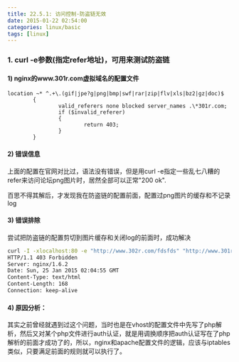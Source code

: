 ```yaml
---
title: 22.5.1: 访问控制-防盗链无效
date: 2015-01-22 02:54:00
categories: linux/basic
tags: [linux]
---
```


### 1. curl -e参数(指定refer地址)，可用来测试防盗链
#### 1) nginx的www.301r.com虚拟域名的配置文件
```
location ~* ^.+\.(gif|jpe?g|png|bmp|swf|rar|zip|flv|xls|bz2|gz|doc)$
        {
                valid_referers none blocked server_names .\*301r.com;
                if ($invalid_referer)
                {
                        return 403;
                }
        }
```

#### 2) 错误信息
上面的配置在官网对比过，语法没有错误，但是用curl -e指定一些乱七八糟的refer来访问论坛png图片时，居然全部可以正常"200 ok".

百思不得其解后，才发现我在防盗链的配置前面，配置过png图片的缓存和不记录log

#### 3) 错误排除
尝试把防盗链的配置剪切到图片缓存和关闭log的前面时，成功解决
``` bash
curl -I -xlocalhost:80 -e "http://www.302r.com/fdsfds" "http://www.301r.com/static/image/common/logo.png"
HTTP/1.1 403 Forbidden
Server: nginx/1.6.2
Date: Sun, 25 Jan 2015 02:04:55 GMT
Content-Type: text/html
Content-Length: 168
Connection: keep-alive
```

#### 4) 原因分析：
其实之前曾经就遇到过这个问题，当时也是在vhost的配置文件中先写了php解析，然后又对某个php文件进行auth认证，就是用调换顺序把auth认证写在了php解析的前面才成功了的，所以，nginx和apache配置文件的逻辑，应该与iptables类似，只要满足前面的规则就可以执行了。
